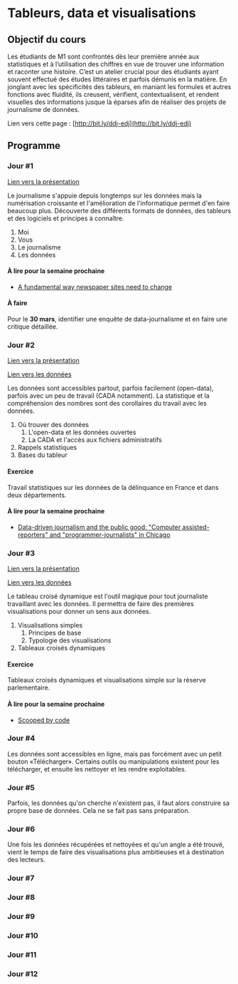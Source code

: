 # Tableurs, data et visualisations

## Objectif du cours

Les étudiants de M1 sont confrontés dès leur première année aux statistiques et à l’utilisation des chiffres en vue de trouver une information et raconter une histoire. C’est un atelier crucial pour des étudiants ayant souvent effectué des études littéraires et parfois démunis en la matière. En jonglant avec les spécificités des tableurs, en maniant les formules et autres fonctions avec fluidité, ils creusent, vérifient, contextualisent, et rendent visuelles des informations jusque là éparses afin de réaliser des projets de journalisme de données.

Lien vers cette page : [http://bit.ly/ddj-edj](http://bit.ly/ddj-edj)

## Programme

### Jour #1

[Lien vers la présentation](https://docs.google.com/presentation/d/1howbkquEKe2EkijXdKUjlTff2A3AlNjfpo5rvxkgT6c/edit?usp=sharing)

Le journalisme s'appuie depuis longtemps sur les données mais la numérisation croissante et l'amélioration de l'informatique permet d'en faire beaucoup plus. Découverte des différents formats de données, des tableurs et des logiciels et principes à connaître.

1. Moi
2. Vous
3. Le journalisme
4. Les données

#### À lire pour la semaine prochaine

* [A fundamental way newspaper sites need to change](http://www.holovaty.com/writing/fundamental-change/)

#### À faire

Pour le **30 mars**, identifier une enquête de data-journalisme et en faire une critique détaillée.

### Jour #2

[Lien vers la présentation](https://docs.google.com/presentation/d/1pOMEOnPR89pLqWAQWqUeIfOmvZmaFfrTascJsWe2OZw/edit#slide=id.p)

[Lien vers les données](./)

Les données sont accessibles partout, parfois facilement (open-data), parfois avec un peu de travail (CADA notamment). La statistique et la compréhension des nombres sont des corollaires du travail avec les données.

1. Où trouver des données
	1. L'open-data et les données ouvertes
	2. La CADA et l'accès aux fichiers administratifs
2. Rappels statistiques
3. Bases du tableur

#### Exercice

Travail statistiques sur les données de la délinquance en France et dans deux départements.

#### À lire pour la semaine prochaine

* [Data-driven journalism and the public good: "Computer assisted-reporters" and "programmer-journalists" in Chicago](https://pdfs.semanticscholar.org/c3ee/e63d4448c4994837a994faf92c0f878e0369.pdf)

### Jour #3

[Lien vers la présentation](https://docs.google.com/presentation/d/1cBKnUDH95O6SHNc1DEAQ8extTk9Lf8gfGx4DbPkCIWs/edit?usp=sharing)

[Lien vers les données](./)

Le tableau croisé dynamique est l'outil magique pour tout journaliste travaillant avec les données. Il permettra de faire des premières visualisations pour donner un sens aux données.

1. Visualisations simples
	1. Principes de base
	2. Typologie des visualisations
2. Tableaux croisés dynamiques

#### Exercice

Tableaux croisés dynamiques et visualisations simple sur la réserve parlementaire.

#### À lire pour la semaine prochaine

* [Scooped by code](http://www.niemanlab.org/2013/12/scooped-by-code/)

### Jour #4

Les données sont accessibles en ligne, mais pas forcément avec un petit bouton «Télécharger». Certains outils ou manipulations existent pour les télécharger, et ensuite les nettoyer et les rendre exploitables.

### Jour #5

Parfois, les données qu'on cherche n'existent pas, il faut alors construire sa propre base de données. Cela ne se fait pas sans préparation.

### Jour #6

Une fois les données récupérées et nettoyées et qu'un angle a été trouvé, vient le temps de faire des visualisations plus ambitieuses et à destination des lecteurs.

### Jour #7

### Jour #8

### Jour #9

### Jour #10

### Jour #11

### Jour #12